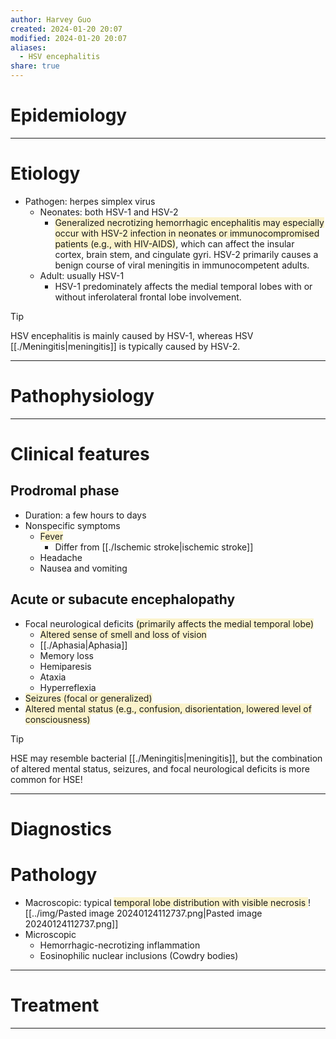 ```yaml
---
author: Harvey Guo
created: 2024-01-20 20:07
modified: 2024-01-20 20:07
aliases:
  - HSV encephalitis
share: true
---
```

# Epidemiology


---
# Etiology
- Pathogen: herpes simplex virus
	- Neonates: both HSV-1 and HSV-2
		- <span style="background:rgba(240, 200, 0, 0.2)">Generalized necrotizing hemorrhagic encephalitis may especially occur with HSV-2 infection in neonates or immunocompromised patients (e.g., with HIV-AIDS)</span>, which can affect the insular cortex, brain stem, and cingulate gyri. HSV-2 primarily causes a benign course of viral meningitis in immunocompetent adults.
	- Adult: usually HSV-1
		- HSV-1 predominately affects the medial temporal lobes with or without inferolateral frontal lobe involvement. 

>[!tip] 
>HSV encephalitis is mainly caused by HSV-1, whereas HSV [[./Meningitis|meningitis]] is typically caused by HSV-2.

---
# Pathophysiology


---
# Clinical features
## Prodromal phase
- Duration: a few hours to days
- Nonspecific symptoms
	- <span style="background:rgba(240, 200, 0, 0.2)">Fever</span>
		- Differ from [[./Ischemic stroke|ischemic stroke]]
	- Headache
	- Nausea and vomiting
## Acute or subacute encephalopathy
- Focal neurological deficits <span style="background:rgba(240, 200, 0, 0.2)">(primarily affects the medial temporal lobe)</span>
	- <span style="background:rgba(240, 200, 0, 0.2)">Altered sense of smell and loss of vision</span>
	- [[./Aphasia|Aphasia]]
	- Memory loss
	- Hemiparesis
	- Ataxia
	- Hyperreflexia
- <span style="background:rgba(240, 200, 0, 0.2)">Seizures (focal or generalized)</span>
- <span style="background:rgba(240, 200, 0, 0.2)">Altered mental status (e.g., confusion, disorientation, lowered level of consciousness)</span>
>[!tip] 
>HSE may resemble bacterial [[./Meningitis|meningitis]], but the combination of altered mental status, seizures, and focal neurological deficits is more common for HSE!

---
# Diagnostics

# Pathology
- Macroscopic: typical <span style="background:rgba(240, 200, 0, 0.2)">temporal lobe distribution with visible necrosis </span>![[../img/Pasted image 20240124112737.png|Pasted image 20240124112737.png]]
- Microscopic
	- Hemorrhagic-necrotizing inflammation
	- Eosinophilic nuclear inclusions (Cowdry bodies) 

---
# Treatment


---
